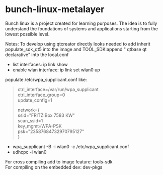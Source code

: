 # bunch-linux-metalayer
Bunch linux is a project created for learning purposes. The idea is to fully understand the foundations of systems and applications starting from the lowest possible level. 


Notes:
To develop using qtcreator directly looks needed to add inherit populate_sdk_qt5 into the image and TOOL_SDK:append " qtbase qt declarative" into the local.conf

- list interfaces: ip link show
- enable wlan interface: ip link set wlan0 up

populate /etc/wpa_supplicant.conf like:

> ctrl_interface=/var/run/wpa_supplicant<br>
> ctrl_interface_group=0<br>
> update_config=1<br>
> 
> network={<br>
>         ssid="FRITZ!Box 7583 KW"<br>
>         scan_ssid=1<br>
>         key_mgmt=WPA-PSK<br>
>         psk="23587684732970795127"<br>
> }<br>

- wpa_supplicant -B -i wlan0 -c /etc/wpa_supplicant.conf
- udhcpc -i wlan0


For cross compiling add to image feature: tools-sdk <br>
For compiling on the embedded dev: dev-pkgs
